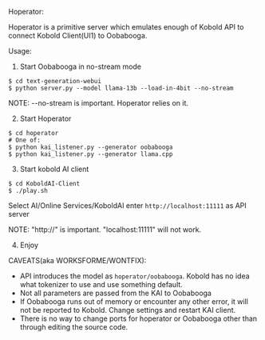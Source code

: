 Hoperator:

Hoperator is a primitive server which emulates enough of Kobold API
to connect Kobold Client(UI1) to Oobabooga.

Usage:

1) Start Oobabooga in no-stream mode
```console
$ cd text-generation-webui
$ python server.py --model llama-13b --load-in-4bit --no-stream
```
NOTE: --no-stream is important. Hoperator relies on it.

2) Start Hoperator 
```console
$ cd hoperator
# One of:
$ python kai_listener.py --generator oobabooga
$ python kai_listener.py --generator llama.cpp
```

3) Start kobold AI client 
```console
$ cd KoboldAI-Client
$ ./play.sh 
```
Select AI/Online Services/KoboldAI enter `http://localhost:11111` as API server

NOTE: "http://" is important. "localhost:11111" will not work.

4) Enjoy 

CAVEATS(aka WORKSFORME/WONTFIX):

* API introduces the model as `hoperator/oobabooga`. Kobold has no idea what tokenizer to use and use something default.
* Not all parameters are passed from the KAI to Oobabooga
* If Oobabooga runs out of memory or encounter any other error, it will not be reported to Kobold. Change settings and restart KAI client. 
* There is no way to change ports for hoperator or Oobabooga other than through editing the source code.

